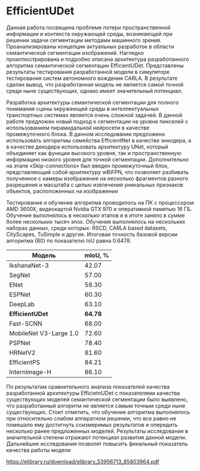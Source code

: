 # EfficientUDet

Данная работа посвящена проблеме потери пространственной информации и контекста окружающей среды, возникающей при решении задачи сегментации методами машинного зрения. Проанализированы концепции актуальных разработок в области семантической сегментации изображений. Наглядно проиллюстрирована и подробно описана архитектура разработанного алгоритма семантической сегментации EfficientUDet. Представлены результаты тестирования разработанной модели в симуляторе тестирования систем автономного вождения CARLA. В результате сделан вывод, что разработанная модель не является самой точной среди ныне существующих, однако имеет значительный потенциал.

Разработка архитектуры семантической сегментации для полного понимания сцены окружающей среды в интеллектуальных транспортных системах является очень сложной задачей. В данной работе предложен новый подход к сегментации на уровне пикселей с использованием пирамидальной нейросети в качестве промежуточного блока. В данном исследовании предложено использовать алгоритмы семейства EfficientNet в качестве энкодера, а в качестве декодера использовать архитектуру UNet, который объединяет как функции высокого уровня, так и пространственную информацию низкого уровня для точной сегментации. Дополнительно на этапе «Skip-connections» был введен промежуточный блок, представляющий собой архитектуру wBiFPN, что позволяет разбивать полученное c камеры изображение на несколько фрагментов разного разрешения и масштаба с целью извлечения уникальных признаков объектов, расположенных на изображении


Тестирование и обучение алгоритма проводилось на ПК с процессором AMD 3600X, видеокартой Nvidia GTX 970 и оперативной памятью 16 ГБ. Обучение выполнялось в несколько этапов и в итоге заняло в сумме более нескольких тысяч эпох. Обучение выполнялось на нескольких наборах данных, среди которых: RSCD, CARLA based datasets, CityScapes, TuSimple и другие. Итоговая точность базовой версии алгоритма (В0) по показателю IoU равна 0.6478.

Модель | mIoU, %
------------- | ------------- 
IkshanaNet-3 | 42.07
SegNet | 57.00
ENet | 58.30
ESPNet | 60.30
DeepLab | 63.10
**EfficientUDet** | **64.78**
Fast-SCNN | 68.00
MobileNet V3-Large 1.0 | 72.60
PSPNet | 78.40
HRNetV2 | 81.60
EfficientPS | 84.21
InternImage-H | 86.10

По результатам сравнительного анализа показателей качества разработанной архитектуры EfficietnUDet с показателями качества существующих моделей семантической сегментации было выявлено, что разработанный алгоритм не является самым точным среди ныне существующих. Стоит отметить, что обучение алгоритма выполнялось при относительно слабом аппаратном решении, что все равно не помешало ему достигнуть соизмеримых результатов и опередить несколько ранее предложенных моделей. Результаты исследования в значительной степени отражают потенциал развития данной модели. Дальнейшие исследования позволят повысить финальный показатель качества работы модели

https://elibrary.ru/download/elibrary_53956713_85803964.pdf
